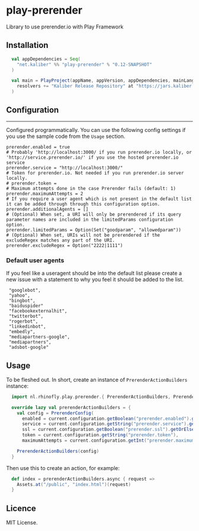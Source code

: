 # play-prerender

Library to use prerender.io with Play Framework

## Installation

``` scala
  val appDependencies = Seq(
    "net.kaliber" %% "play-prerender" % "0.12-SNAPSHOT"
  )

  val main = PlayProject(appName, appVersion, appDependencies, mainLang = SCALA).settings(
    resolvers += "Kaliber Release Repository" at "https://jars.kaliber.io/artifactory/libs-release-local"
  )
```

## Configuration
-------------

Configured programmatically. You can use the following config settings if you use the sample code from the `Usage` section.

```
prerender.enabled = true
# Probably 'http://localhost:3000/ if you run prerender.io locally, or 'http://service.prerender.io/' if you use the hosted prerender.io service
prerender.service = "http://localhost:3000/"
# Token for prerender.io. Not needed if you run prerender.io server locally.
# prerender.token =
# Maximum attempts done in the case Prerender fails (default: 1)
prerender.maximumAttempts = 2
# If you require a user agent which is not present in the default list it can be added through through this configuration option.
prerender.additionalAgents = []
# (Optional) When set, a URI will only be prerendered if its query parameter names are included in the limitedParams configuration option.
prerender.limitedParams = Option(Set("goodparam", "allowedparam"))
# (Optional) When set, URIs will not be prerendered if the excludeRegex matches any part of the URI.
prerender.excludeRegex = Option("2222|1111")
```

### Default user agents

If you feel like a useragent should be into the default list please create a new issue with a statement to why you feel it should be added to the list.

```
 "googlebot",
 "yahoo",
 "bingbot",
 "baiduspider"
 "facebookexternalhit",
 "twitterbot",
 "rogerbot",
 "linkedinbot",
 "embedly",
 "mediapartners-google",
 "mediapartners",
 "adsbot-google"
```



## Usage

To be fleshed out. In short, create an instance of `PrerenderActionBuilders` instance:

``` scala
  import nl.rhinofly.play.prerender.{ PrerenderActionBuilders, PrerenderConfig }

  override lazy val prerenderActionBuilders = {
    val config = PrerenderConfig(
      enabled = current.configuration.getBoolean("prerender.enabled").getOrElse(false),
      service = current.configuration.getString("prerender.service").getOrElse(""),
      ssl = current.configuration.getBoolean("prerender.ssl").getOrElse(false),
      token = current.configuration.getString("prerender.token"),
      maximumAttempts = current.configuration.getInt("prerender.maximumAttempts").getOrElse(1))

    PrerenderActionBuilders(config)
  }
```

Then use this to create an action, for example:

``` scala
  def index = prerenderActionBuilders.async { request =>
    Assets.at("/public", "index.html")(request)
  }
```

## Licence
MIT License.
